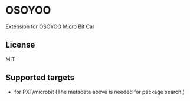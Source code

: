 # OSOYOO

Extension for OSOYOO Micro Bit Car

## License

MIT

## Supported targets

* for PXT/microbit
(The metadata above is needed for package search.)
